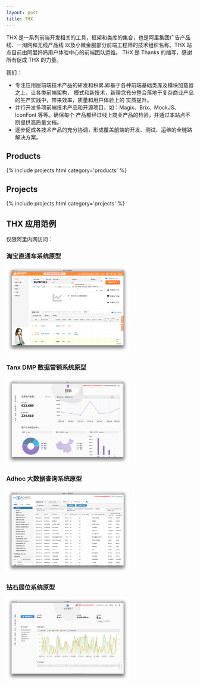```yaml
---
layout: post
title: THX
---
```


THX 是一系列前端开发相关的工具，框架和类库的集合，也是阿里集团广告产品线、一淘网和无线产品线
以及小微金服部分前端工程师的技术组织名称。THX 站点目前由阿里妈妈用户体验中心的前端团队运维。
THX 是 Thanks 的缩写，感谢所有促成 THX 的力量。

我们：

- 专注应用层前端技术产品的研发和积累.即基于各种前端基础类库及模块加载器之上，让各类前端架构，
  模式和新技术，新理念充分整合落地于复杂商业产品的生产实践中，带来效率，质量和用户体验上的
  实质提升。
- 并行开发多项前端技术产品和开源项目，如：Magix、Brix、MockJS、IconFont 等等。确保每个
  产品都经过线上商业产品的检验，并通过本站点不断提供高质量文档。
- 逐步促成各技术产品的充分协调，形成覆盖前端的开发、测试、运维的全链路解决方案。

## Products

{% include projects.html category='products' %}

## Projects

{% include projects.html category='projects' %}

## THX 应用范例

仅限阿里内网访问：

<div class="supporting-biz justify dib-box">
  <div class="biz dib">
    <h3>淘宝直通车系统原型</h3>
    <a href="http://thx.tbsite.net/bp_demo"><img src="/assets/img/biz/bp.png"></a>
  </div>
  <div class="biz dib">
    <h3>Tanx DMP 数据营销系统原型</h3>
    <a href="http://thx.tbsite.net/dmp_demo"><img src="/assets/img/biz/dmp.png"></a>
  </div>
  <div class="biz dib">
    <h3>Adhoc 大数据查询系统原型</h3>
    <a href="http://thx.tbsite.net/adhoc_demo"><img src="/assets/img/biz/adhoc.png"></a>
  </div>
  <div class="biz dib">
    <h3>钻石展位系统原型</h3>
    <a href="http://thx.tbsite.net/zuanshi_demo"><img src="/assets/img/biz/zuanshi.png"></a>
  </div>
</div>
